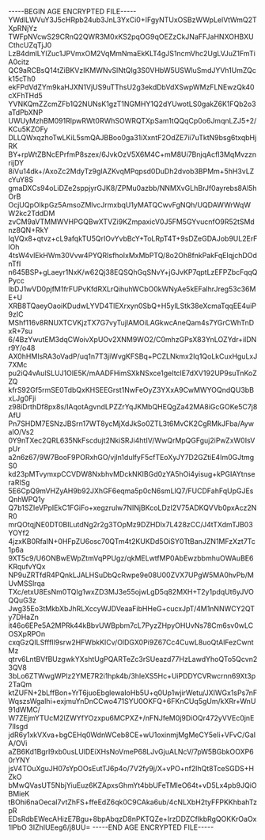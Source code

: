-----BEGIN AGE ENCRYPTED FILE-----
YWdlLWVuY3J5cHRpb24ub3JnL3YxCi0+IFgyNTUxOSBzWWpLelVtWmQ2TXpRNjYz
TWFpNVcwS29CRnQ2QWR3M0xKS2pqOG9qOEZzCkJNaFFJaHNXOHBXUCthcUZqTjJ0
LzB4dmlLYlZuc1JPVmxOM2VqMmNmaEkKLT4gJS1ncmVhc2UgLVJuZ1FmTiA0citz
QC9aRCBsQ14tZiBKVzIKMWNvSlNtQlg3S0VHbW5USWluSmdJYVh1UmZQck15cTh0
ekFPdVdZYm9kaHJXN1VjUS9uTThsU2g3ekdDbVdXSwpWMzFLNEwzQk40cXFhTHd5
YVNKQmZZcmZFb1Q2NUNsK1gzT1NGMHY1Q2dYUwotLS0gakZ6K1FQb2o3aTdPbXNP
UWUyMzhBM091RlpwRWt0RWhSOWRQTXpSam1tQQqCp0o6JmqnLZJ5+2/KCu5KZOFy
DLLQWxqzhoTwLKiL5smQAJBBoo0ga31iXxntF2OdZE7ii7uTktN9bsg6txqbHjRK
BY+rpWtZBNcEPrfmP8szex/6JvkOzV5X6M4C+mM8Ui7BnjqAcfI3MqMvzznrijDY
8iVu14dk+/AxoZc2MdyTz9glAZKvqMPqpsd0DuDh2dvob3BPMm+5hH3vLZcYuY8S
gmaDXCs94oLiDZe2sppjyrGJK8/ZPMu0azbb/NNMXvGLhBrJf0ayrebs8Al5hOrB
OcjUQpOlkpGz5AmsoZMlvcJrmxbqU1yMATQCwvFgNQh/UQDAWWrWqWW2kc2TddDM
zvCM9aVTMMWVHPGQBwXTVZi9KZmpaxicV0J5FM5GYvucnfO9R52tSMdnz8QN+RkY
IqVQx8+qtvz+cL9afqkTU5QrIOvYvbBcY+ToLRpT4T+9sDZeGDAJob9UL2ErFlOh
4tsW4vlEkHWm30Vvw4PYQRIsfhoIxMxMbPTQ/8o2Oh8fnkPakFqEIqjchDOdnTfI
n645BSP+gLaeyr1NxK/w62Qj38EQSQhGqSNvY+jGJvKP7qptLzEFPZbcFqqQPycc
IbDJ1wVD0pjfM1frFUPvKfdRXLrQihuhWCbO0kWNyAe5kEFalhrJreg53c36ME+U
XRB8TQaeyOaoiKDudwLYVD4TlEXrxyn0SbQ+H5ylLStk38eXcmaTqqEE4uiP9zIC
MShf116v8RNUXTCVKjzTX7G7vyTujlAMOiLAGkwcAneQam4s7YGrCWhTnDxR+7su
6/4BzYwutEM3dqCWoivXpUOv2XNM9WO2/C0mhzGPsX83YnLOZYdr+ilDNr9Y/o48
AX0hHMIsRA3oVadP/uq1n7T3jiWvgKFSBq+PCZLNkmx2Iq1QoLkCuxHguLxJ7XMc
pu2iQ4vAulSLUJ1OIE5K/mAADFHimSXkNSxce1geItcIE7dXV192UP9suTnKoZZQ
kfrS92Gf5rmSE0TdbQxKHSEEGrst1NwFeOyZ3YXxA9CwMWYOQndQU3bBxLJg0Fji
z98iDrthDf8px8s/IAqotAgvndLPZZrYqJKMbQHEQgZa42MA8iGcGOKe5C7j8AfU
Pn7SHDM7ESNzJBSrn17WT8ycMjXdJkSo0ZTL3t6MvCK2CgRMkJFba/AywaIO/Vs2
0Y9nTXec2QRL635NkFscdujt2NkiSRJi4htIV/WwQrMpQGFguj2iPwZxW0IsVpUr
a2n6z67/9W7BooF9PORxhGO/vjln1dulfyF5cfTEoXyJY7D2GZtiE4Im0GJtmgS0
kd23pMTvymxpCCVDW8NxbhvMDckNKIBGd0zYA5hOi4yisug+kPGIAYtnseraRISg
5E6CpQ9mVHZyAH9b92JXhGF6eqma5p0cN6smLlQ7/FUCDFahFqUpGJEsQnhWPQ1y
Q7b1SZIeVPpIEkC1FGiFo+xegzrulw7NINjBKcoLDzI2V75ADKQVVb0pxAcz2NR0
mrQOtqjNE0DT0BILutdNg2r2g3TOpMz9DZHDlx7L428zCC/J4tTXdmTJB03YOYf2
4jzxKB0RfaIN+0HFpZU6osc70QTm4t2KUKDd5OiSY0TtBanJZN1MFzXzt7Tc1p6a
9XT5c9/U6ONBwEWpZtmVqPPUgz/qkMELwtfMP0AbEwzbbmhuOWAuBE6KRqufvYQx
NP9uZRTfdR4PQnkLJALHSuDbQcRwpe9e08U00ZVX7UPgW5MA0hvPb/MUvMSSlrqa
TXc/etxU8EsNm0TQIg1wxZD3MJ3e55ojwLgD5q82MXH+T2y1pdqUt6yJVOQQuG3z
Jwg35Eo3tMkbXbJhRLXccyWJDVeaaFibHHeG+cucxJpT/4M1nNNWCY2QTy7DHaZn
it46o6EPe5A2MPRk44kBbvUWBpbm7cL7PyzZHpyOHUvNs78Cm6sv0wLCOSXpRPOn
cxqGzQILSfffIl9srw2HFWbkKICv/OlDGX0Pi9Z67Cc4CuwL8uoQtAlFezCwntMz
qtrv6LntBVfBUzgwkYXshtUgPQARTeZc3rSUeazd77HzLawdYhoQTo5Qcvn23QV8
3bLo6ZTWwgWPlz2YME7R2i1hpk4b/3hleXS5Hc+UiPDDYCVRwcrnn69Xt3p2TaQm
ktZUFN+2bLffBon+YrT6juoEbglewaIoHb5U+q0Up1wjirWetu/JXIWGx1sPs7nF
WqszsWgalhi+exjmuYnDnCCwo471SYU0OKFQ+6FKnCUq5gUm/kXRr+WnU91dWMC/
W7ZEjmYTUcM2lZWYfYOzxpu6MCPXZ+/nFNJfeM0j9DiOQr472yVVEc0jnE7lIsgd
jdR6y1xkVXva+bgCEHq0WdnWCeb8CE+wU1oxinmjMgMeCY5eIi+VFvC/GaIA/OVi
aZB6Kd1BgrI9xb0usLUlDEiXHsNoVmeP68LJvGjuALNcV/7pW5BGbkOOXP60rYNY
jsV4TOuXguJH07sYpOOsEutTJ6p4o/7V2fy9j/X+vPO+nf2lhQt8TceSGDS+HZkO
bMwQVasUT5NbjYiuEuz6KZApxsGhmYt4bbUFeTMleO64t+vD5Lx4pb9JQiOBMieK
tBOhi6naOecal7vtZhFS+ffeEdZ6qk0C9CAka6ub/4cNLXbH2tyFFPKKhbahTzpR
EDsRdbEWecAHizE7Bgu+8bpAbqzD8nPKTQZe+IrzDDZCflkbRgQOKKrOaOx1lPbO
3IZhIUEeg6/j8UU=
-----END AGE ENCRYPTED FILE-----
